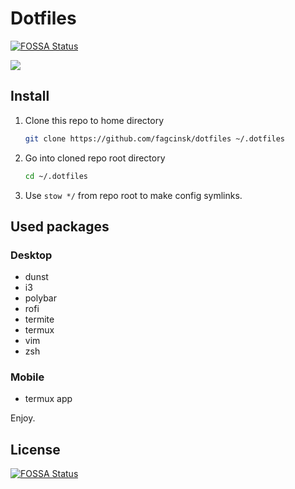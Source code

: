 # Dotfiles

[![FOSSA Status](https://app.fossa.io/api/projects/git%2Bgithub.com%2Ffagcinsk%2Fdotfiles.svg?type=shield)](https://app.fossa.io/projects/git%2Bgithub.com%2Ffagcinsk%2Fdotfiles?ref=badge_shield)

![](https://raw.githubusercontent.com/fagcinsk/dotfiles/master/screenshot.png)

## Install

1. Clone this repo to home directory
    ```sh
    git clone https://github.com/fagcinsk/dotfiles ~/.dotfiles
    ```
1. Go into cloned repo root directory
    ```sh
    cd ~/.dotfiles
    ```
1. Use `stow */` from repo root to make config symlinks.

## Used packages

### Desktop

- dunst
- i3
- polybar
- rofi
- termite
- termux
- vim
- zsh

### Mobile

- termux app

Enjoy.

## License

[![FOSSA Status](https://app.fossa.io/api/projects/git%2Bgithub.com%2Ffagcinsk%2Fdotfiles.svg?type=large)](https://app.fossa.io/projects/git%2Bgithub.com%2Ffagcinsk%2Fdotfiles?ref=badge_large)

